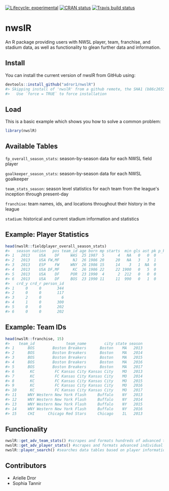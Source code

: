 
<!-- README.md is generated from README.Rmd. Please edit that file -->
<!-- badges: start -->
[![Lifecycle: experimental](https://img.shields.io/badge/lifecycle-experimental-orange.svg)](https://www.tidyverse.org/lifecycle/#experimental) [![CRAN status](https://www.r-pkg.org/badges/version/nwslR)](https://CRAN.R-project.org/package=nwslR) [![Travis build status](https://travis-ci.org/adror1/nwslR.svg?branch=master)](https://travis-ci.org/adror1/nwslR) <!-- badges: end -->

nwslR
=====

An R package providing users with NWSL player, team, franchise, and stadium data, as well as functionality to glean further data and information.

Install
-------

You can install the current version of nwslR from GitHub using:

``` r
devtools::install_github("adror1/nwslR")
#> Skipping install of 'nwslR' from a github remote, the SHA1 (b86c2655) has not changed since last install.
#>   Use `force = TRUE` to force installation
```

Load
----

This is a basic example which shows you how to solve a common problem:

``` r
library(nwslR)
```

Available Tables
----------------

`fp_overall_season_stats`: season-by-season data for each NWSL field player

`goalkeeper_season_stats`: season-by-season data for each NWSL goalkeeper

`team_stats_season`: season level statistics for each team from the league's inception through present-day

`franchise`: team names, ids, and locations throughout their history in the league

`stadium`: historical and current stadium information and statistics

Example: Player Statistics
--------------------------

``` r
head(nwslR::fieldplayer_overall_season_stats)
#>   season nation   pos team_id age born mp starts  min gls ast pk p_katt
#> 1   2013    USA    DF     WAS  25 1987  5      4   NA   0   0  0      0
#> 2   2013    USA FW,MF      NJ  26 1986 20     20   NA   3   3  1      1
#> 3   2013    ESP    FW     WNY  26 1986 15     14    3   1  NA  0      1
#> 4   2013    USA DF,MF      KC  26 1986 22     22 1900   0   5  0      0
#> 5   2013    USA    DF     POR  23 1990  4      2  212   0   0  0      0
#> 6   2013    USA    DF     BOS  23 1990 11     11  990   0   1  0      0
#>   crd_y crd_r person_id
#> 1     0     0       344
#> 2     0     0       117
#> 3     2     0         6
#> 4     1     0       300
#> 5     0     0       202
#> 6     0     0       202
```

Example: Team IDs
-----------------

``` r
head(nwslR::franchise, 15)
#>    team_id              team_name        city state season
#> 1      BOS        Boston Breakers      Boston    MA   2013
#> 2      BOS        Boston Breakers      Boston    MA   2014
#> 3      BOS        Boston Breakers      Boston    MA   2015
#> 4      BOS        Boston Breakers      Boston    MA   2016
#> 5      BOS        Boston Breakers      Boston    MA   2017
#> 6       KC         FC Kansas City Kansas City    MO   2013
#> 7       KC         FC Kansas City Kansas City    MO   2014
#> 8       KC         FC Kansas City Kansas City    MO   2015
#> 9       KC         FC Kansas City Kansas City    MO   2016
#> 10      KC         FC Kansas City Kansas City    MO   2017
#> 11     WNY Western New York Flash     Buffalo    NY   2013
#> 12     WNY Western New York Flash     Buffalo    NY   2014
#> 13     WNY Western New York Flash     Buffalo    NY   2015
#> 14     WNY Western New York Flash     Buffalo    NY   2016
#> 15     CHI      Chicago Red Stars     Chicago    IL   2013
```

Functionality
-------------

``` r
nwslR::get_adv_team_stats() #scrapes and formats hundreds of advanced team statistics from the NWSL website
nwslR::get_adv_player_stats() #scrapes and formats advanced individual player stats from the NWSL website
nwslR::player_search() #searches data tables based on player information such as name, nation, or position
```

Contributors
------------

-   Arielle Dror
-   Sophia Tannir
